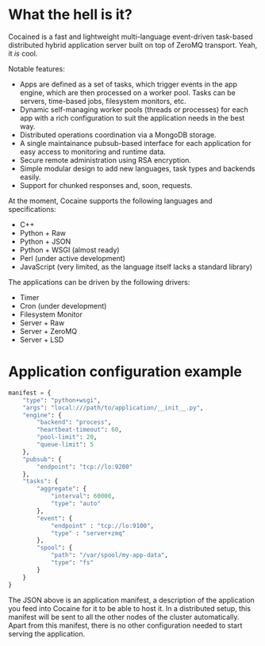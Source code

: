 What the hell is it?
====================

Cocained is a fast and lightweight multi-language event-driven task-based distributed hybrid application server built on top of ZeroMQ transport. Yeah, it _is_ cool.

Notable features:

* Apps are defined as a set of tasks, which trigger events in the app engine, which are then processed on a worker pool. Tasks can be servers, time-based jobs, filesystem monitors, etc.
* Dynamic self-managing worker pools (threads or processes) for each app with a rich configuration to suit the application needs in the best way.
* Distributed operations coordination via a MongoDB storage.
* A single maintainance pubsub-based interface for each application for easy access to monitoring and runtime data.
* Secure remote administration using RSA encryption.
* Simple modular design to add new languages, task types and backends easily.
* Support for chunked responses and, soon, requests.

At the moment, Cocaine supports the following languages and specifications:

* C++
* Python + Raw
* Python + JSON
* Python + WSGI (almost ready)
* Perl (under active development)
* JavaScript (very limited, as the language itself lacks a standard library)

The applications can be driven by the following drivers:

* Timer
* Cron (under development)
* Filesystem Monitor
* Server + Raw
* Server + ZeroMQ
* Server + LSD

Application configuration example
=================================

```python
manifest = {
    "type": "python+wsgi",
    "args": "local:///path/to/application/__init__.py",
    "engine": {
        "backend": "process",
        "heartbeat-timeout": 60,
        "pool-limit": 20,
        "queue-limit": 5
    },
    "pubsub": {
        "endpoint": "tcp://lo:9200"
    },
    "tasks": {
        "aggregate": {
            "interval": 60000,
            "type": "auto"
        },
        "event": {
            "endpoint" : "tcp://lo:9100",
            "type" : "server+zmq"
        },
        "spool": {
            "path": "/var/spool/my-app-data",
            "type": "fs"
        }
    }
}
```

The JSON above is an application manifest, a description of the application you feed into Cocaine for it to be able to host it. In a distributed setup, this manifest will be sent to all the other nodes of the cluster automatically. Apart from this manifest, there is no other configuration needed to start serving the application.
